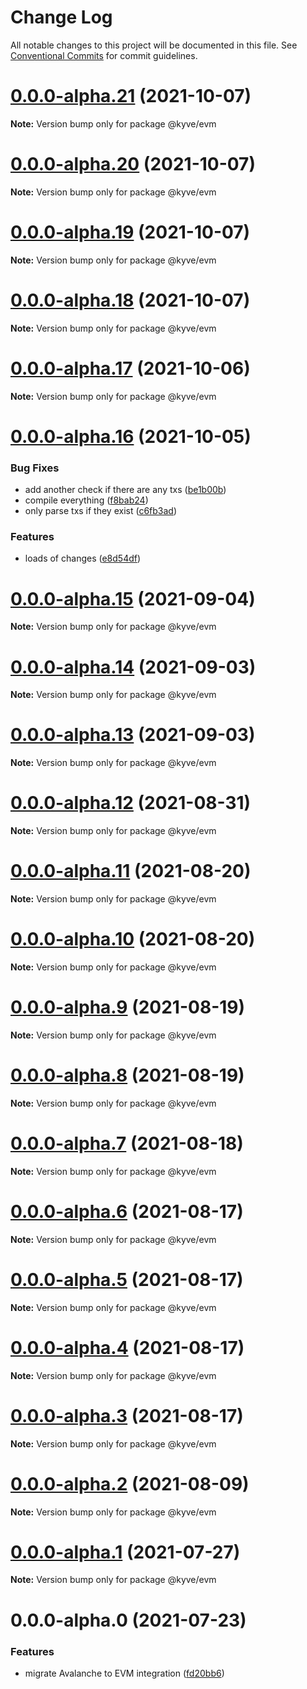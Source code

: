 # Change Log

All notable changes to this project will be documented in this file.
See [Conventional Commits](https://conventionalcommits.org) for commit guidelines.

# [0.0.0-alpha.21](https://github.com/KYVENetwork/kyve/compare/@kyve/evm@0.0.0-alpha.20...@kyve/evm@0.0.0-alpha.21) (2021-10-07)

**Note:** Version bump only for package @kyve/evm





# [0.0.0-alpha.20](https://github.com/KYVENetwork/kyve/compare/@kyve/evm@0.0.0-alpha.19...@kyve/evm@0.0.0-alpha.20) (2021-10-07)

**Note:** Version bump only for package @kyve/evm





# [0.0.0-alpha.19](https://github.com/KYVENetwork/kyve/compare/@kyve/evm@0.0.0-alpha.18...@kyve/evm@0.0.0-alpha.19) (2021-10-07)

**Note:** Version bump only for package @kyve/evm





# [0.0.0-alpha.18](https://github.com/KYVENetwork/kyve/compare/@kyve/evm@0.0.0-alpha.17...@kyve/evm@0.0.0-alpha.18) (2021-10-07)

**Note:** Version bump only for package @kyve/evm





# [0.0.0-alpha.17](https://github.com/KYVENetwork/kyve/compare/@kyve/evm@0.0.0-alpha.16...@kyve/evm@0.0.0-alpha.17) (2021-10-06)

**Note:** Version bump only for package @kyve/evm





# [0.0.0-alpha.16](https://github.com/KYVENetwork/kyve/compare/@kyve/evm@0.0.0-alpha.15...@kyve/evm@0.0.0-alpha.16) (2021-10-05)


### Bug Fixes

* add another check if there are any txs ([be1b00b](https://github.com/KYVENetwork/kyve/commit/be1b00b1bd018eb9f5753799ae31bf70ae487a0e))
* compile everything ([f8bab24](https://github.com/KYVENetwork/kyve/commit/f8bab2444d26988ddefabc8fe098e21b90767fb6))
* only parse txs if they exist ([c6fb3ad](https://github.com/KYVENetwork/kyve/commit/c6fb3ad78cae351aa415717439d943c2cc746107))


### Features

* loads of changes ([e8d54df](https://github.com/KYVENetwork/kyve/commit/e8d54df2d93a56bfff1b3a931de3f2a7dd8e7ea3))





# [0.0.0-alpha.15](https://github.com/KYVENetwork/kyve/compare/@kyve/evm@0.0.0-alpha.14...@kyve/evm@0.0.0-alpha.15) (2021-09-04)

**Note:** Version bump only for package @kyve/evm





# [0.0.0-alpha.14](https://github.com/KYVENetwork/kyve/compare/@kyve/evm@0.0.0-alpha.13...@kyve/evm@0.0.0-alpha.14) (2021-09-03)

**Note:** Version bump only for package @kyve/evm





# [0.0.0-alpha.13](https://github.com/KYVENetwork/kyve/compare/@kyve/evm@0.0.0-alpha.12...@kyve/evm@0.0.0-alpha.13) (2021-09-03)

**Note:** Version bump only for package @kyve/evm





# [0.0.0-alpha.12](https://github.com/KYVENetwork/kyve/compare/@kyve/evm@0.0.0-alpha.11...@kyve/evm@0.0.0-alpha.12) (2021-08-31)

**Note:** Version bump only for package @kyve/evm





# [0.0.0-alpha.11](https://github.com/KYVENetwork/kyve/compare/@kyve/evm@0.0.0-alpha.10...@kyve/evm@0.0.0-alpha.11) (2021-08-20)

**Note:** Version bump only for package @kyve/evm





# [0.0.0-alpha.10](https://github.com/KYVENetwork/kyve/compare/@kyve/evm@0.0.0-alpha.9...@kyve/evm@0.0.0-alpha.10) (2021-08-20)

**Note:** Version bump only for package @kyve/evm





# [0.0.0-alpha.9](https://github.com/KYVENetwork/kyve/compare/@kyve/evm@0.0.0-alpha.8...@kyve/evm@0.0.0-alpha.9) (2021-08-19)

**Note:** Version bump only for package @kyve/evm





# [0.0.0-alpha.8](https://github.com/KYVENetwork/kyve/compare/@kyve/evm@0.0.0-alpha.7...@kyve/evm@0.0.0-alpha.8) (2021-08-19)

**Note:** Version bump only for package @kyve/evm





# [0.0.0-alpha.7](https://github.com/KYVENetwork/kyve/compare/@kyve/evm@0.0.0-alpha.6...@kyve/evm@0.0.0-alpha.7) (2021-08-18)

**Note:** Version bump only for package @kyve/evm





# [0.0.0-alpha.6](https://github.com/KYVENetwork/kyve/compare/@kyve/evm@0.0.0-alpha.5...@kyve/evm@0.0.0-alpha.6) (2021-08-17)

**Note:** Version bump only for package @kyve/evm





# [0.0.0-alpha.5](https://github.com/KYVENetwork/kyve/compare/@kyve/evm@0.0.0-alpha.4...@kyve/evm@0.0.0-alpha.5) (2021-08-17)

**Note:** Version bump only for package @kyve/evm





# [0.0.0-alpha.4](https://github.com/KYVENetwork/kyve/compare/@kyve/evm@0.0.0-alpha.3...@kyve/evm@0.0.0-alpha.4) (2021-08-17)

**Note:** Version bump only for package @kyve/evm





# [0.0.0-alpha.3](https://github.com/KYVENetwork/kyve/compare/@kyve/evm@0.0.0-alpha.2...@kyve/evm@0.0.0-alpha.3) (2021-08-17)

**Note:** Version bump only for package @kyve/evm





# [0.0.0-alpha.2](https://github.com/KYVENetwork/kyve/tree/master/integrations/evm/compare/@kyve/evm@0.0.0-alpha.1...@kyve/evm@0.0.0-alpha.2) (2021-08-09)

**Note:** Version bump only for package @kyve/evm





# [0.0.0-alpha.1](https://github.com/KYVENetwork/kyve/tree/master/integrations/evm/compare/@kyve/evm@0.0.0-alpha.0...@kyve/evm@0.0.0-alpha.1) (2021-07-27)

**Note:** Version bump only for package @kyve/evm





# 0.0.0-alpha.0 (2021-07-23)


### Features

* migrate Avalanche to EVM integration ([fd20bb6](https://github.com/KYVENetwork/kyve/tree/master/integrations/evm/commit/fd20bb654d22ce4971259bad8df95f41aad6a210))
